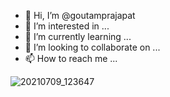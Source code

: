 - 👋 Hi, I’m @goutamprajapat
- 👀 I’m interested in ...
- 🌱 I’m currently learning ...
- 💞️ I’m looking to collaborate on ...
- 📫 How to reach me ...

<!---
goutamprajapat/goutamprajapat is a ✨ special ✨ repository because its `README.md` (this file) appears on your GitHub profile.
You can click the Preview link to take a look at your changes.
--->
![20210709_123647](https://user-images.githubusercontent.com/84739048/179404330-86efdd8d-f12f-4c7c-8616-2cb375675c33.png)
